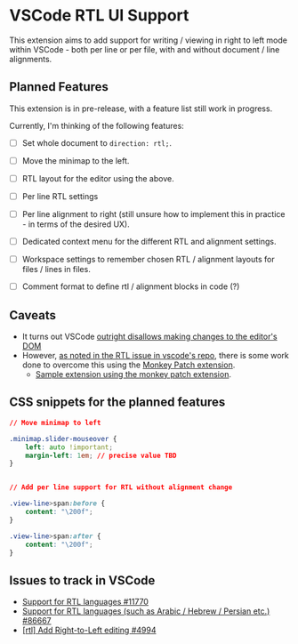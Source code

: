 # VSCode RTL UI Support

<!-- This is the README for your extension "rtl-ui-support". After writing up a brief description, we recommend including the following sections. -->

This extension aims to add support for writing / viewing in right to left mode within VSCode - both per line or per file, with and without document / line alignments.

## Planned Features

This extension is in pre-release, with a feature list still work in progress.

Currently, I'm thinking of the following features:

- [ ] Set whole document to `direction: rtl;`.

- [ ] Move the minimap to the left.

- [ ] RTL layout for the editor using the above.

- [ ] Per line RTL settings

- [ ] Per line alignment to right (still unsure how to implement this in practice - in terms of the desired UX).

- [ ] Dedicated context menu for the different RTL and alignment settings.

- [ ] Workspace settings to remember chosen RTL / alignment layouts for files / lines in files.

- [ ] Comment format to define rtl / alignment blocks in code (?)

## Caveats
- It turns out VSCode [outright disallows making changes to the editor's DOM](https://code.visualstudio.com/api/extension-capabilities/overview#no-dom-access)
- However, [as noted in the RTL issue in vscode's repo](https://github.com/microsoft/vscode/issues/11770#issuecomment-737441166), there is some work done to overcome this using the [Monkey Patch extension](https://github.com/iocave/monkey-patch).
    - [Sample extension using the monkey patch extension](https://github.com/iocave/customize-ui).

## CSS snippets for the planned features

```css
// Move minimap to left

.minimap.slider-mouseover {
    left: auto !important;
    margin-left: 1em; // precise value TBD
}


// Add per line support for RTL without alignment change

.view-line>span:before {
    content: "\200f";
}

.view-line>span:after {
    content: "\200f";
}
```

## Issues to track in VSCode

- [Support for RTL languages #11770](https://github.com/microsoft/vscode/issues/11770)
- [Support for RTL languages (such as Arabic / Hebrew / Persian etc.) #86667](https://github.com/microsoft/vscode/issues/86667)
- [[rtl] Add Right-to-Left editing #4994](https://github.com/microsoft/vscode/issues/4994)

<!--
Describe specific features of your extension including screenshots of your extension in action. Image paths are relative to this README file.

For example if there is an image subfolder under your extension project workspace:

\!\[feature X\]\(images/feature-x.png\)

> Tip: Many popular extensions utilize animations. This is an excellent way to show off your extension! We recommend short, focused animations that are easy to follow. -->

<!-- 
## Requirements

If you have any requirements or dependencies, add a section describing those and how to install and configure them.
-->

<!--
## Extension Settings

Include if your extension adds any VS Code settings through the `contributes.configuration` extension point.

For example:

This extension contributes the following settings:

* `myExtension.enable`: enable/disable this extension
* `myExtension.thing`: set to `blah` to do something
-->

<!-- 
## Known Issues

Calling out known issues can help limit users opening duplicate issues against your extension.

## Release Notes

Users appreciate release notes as you update your extension.

### 1.0.0

Initial release of ...

### 1.0.1

Fixed issue #.

### 1.1.0

Added features X, Y, and Z.

-----------------------------------------------------------------------------------------------------------

## Working with Markdown

**Note:** You can author your README using Visual Studio Code.  Here are some useful editor keyboard shortcuts:

* Split the editor (`Cmd+\` on macOS or `Ctrl+\` on Windows and Linux)
* Toggle preview (`Shift+CMD+V` on macOS or `Shift+Ctrl+V` on Windows and Linux)
* Press `Ctrl+Space` (Windows, Linux) or `Cmd+Space` (macOS) to see a list of Markdown snippets

### For more information

* [Visual Studio Code's Markdown Support](http://code.visualstudio.com/docs/languages/markdown)
* [Markdown Syntax Reference](https://help.github.com/articles/markdown-basics/)

**Enjoy!**
 -->

